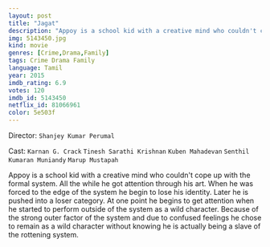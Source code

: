 ```yaml
---
layout: post
title: "Jagat"
description: "Appoy is a school kid with a creative mind who couldn't cope up with the formal system. All the while he got attention through his art. When he was forced to the edge of the system he begin to lose his identity. Later he is pushed into a loser category. At one point he begins to get attention when he started to perform outside of the system as a wild character. Because of the strong outer factor of th.."
img: 5143450.jpg
kind: movie
genres: [Crime,Drama,Family]
tags: Crime Drama Family 
language: Tamil
year: 2015
imdb_rating: 6.9
votes: 120
imdb_id: 5143450
netflix_id: 81066961
color: 5e503f
---
```

Director: `Shanjey Kumar Perumal`  

Cast: `Karnan G. Crack` `Tinesh Sarathi Krishnan` `Kuben Mahadevan` `Senthil Kumaran Muniandy` `Marup Mustapah` 

Appoy is a school kid with a creative mind who couldn't cope up with the formal system. All the while he got attention through his art. When he was forced to the edge of the system he begin to lose his identity. Later he is pushed into a loser category. At one point he begins to get attention when he started to perform outside of the system as a wild character. Because of the strong outer factor of the system and due to confused feelings he chose to remain as a wild character without knowing he is actually being a slave of the rottening system.